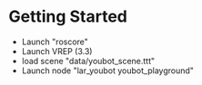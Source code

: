 # Getting Started

* Launch "roscore"
* Launch VREP (3.3) 
* load scene "data/youbot_scene.ttt"
* Launch node "lar_youbot youbot_playground"
